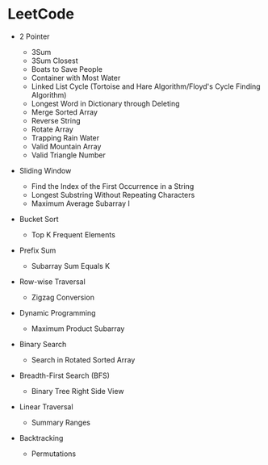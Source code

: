 # LeetCode

- 2 Pointer
  - 3Sum
  - 3Sum Closest
  - Boats to Save People
  - Container with Most Water
  - Linked List Cycle (Tortoise and Hare Algorithm/Floyd's Cycle Finding Algorithm)
  - Longest Word in Dictionary through Deleting
  - Merge Sorted Array
  - Reverse String
  - Rotate Array
  - Trapping Rain Water
  - Valid Mountain Array
  - Valid Triangle Number

- Sliding Window
  - Find the Index of the First Occurrence in a String 
  - Longest Substring Without Repeating Characters
  - Maximum Average Subarray I
 
- Bucket Sort
  - Top K Frequent Elements

- Prefix Sum
  - Subarray Sum Equals K
 
- Row-wise Traversal
  - Zigzag Conversion

- Dynamic Programming
  - Maximum Product Subarray

- Binary Search
  - Search in Rotated Sorted Array

- Breadth-First Search (BFS)
  - Binary Tree Right Side View

- Linear Traversal
  - Summary Ranges

- Backtracking
  - Permutations
